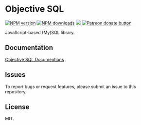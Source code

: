 # Objective SQL

<!-- BADGES/ -->

<span class="badge-npmversion"><a href="https://npmjs.org/package/@webqit/objective-sql" title="View this project on NPM"><img src="https://img.shields.io/npm/v/@webqit/objective-sql.svg" alt="NPM version" /></a></span>
<span class="badge-npmdownloads"><a href="https://npmjs.org/package/@webqit/objective-sql" title="View this project on NPM"><img src="https://img.shields.io/npm/dm/@webqit/objective-sql.svg" alt="NPM downloads" /></a></span>
<a href="https://codecov.io/gh/webqit/objective-sql">
  <img src="https://codecov.io/gh/webqit/objective-sql/branch/master/graph/badge.svg?token=40UOPKHWWQ"/>
</a>
<span class="badge-patreon"><a href="https://patreon.com/ox_harris" title="Donate to this project using Patreon"><img src="https://img.shields.io/badge/patreon-donate-yellow.svg" alt="Patreon donate button" /></a></span>

<!-- /BADGES -->


JavaScript-based (My)SQL library.

## Documentation
[Objective SQL Documentions](https://webqit.io/tooling/objective-sql)

## Issues
To report bugs or request features, please submit an issue to this repository.

## License
MIT.

